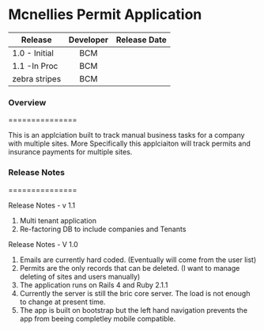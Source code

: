 # Mcnellies Permit Application


| Release       | Developer     | Release Date  |
| ------------- |:-------------:| -------------:|
| 1.0 - Initial | BCM           |               |
| 1.1 -In Proc  | BCM           |               |
| zebra stripes | BCM           |               |


### Overview 
===============

This is an applciation built to track manual business tasks for a company with multiple sites. More Specifically this applciaiton will track permits and insurance payments for multiple sites.


### Release Notes
===============

Release Notes - v 1.1
1. Multi tenant application
2. Re-factoring DB to include companies and Tenants

Release Notes - V 1.0
1. Emails are currently hard coded. (Eventually will come from the user list)
2. Permits are the only records that can be deleted. (I want to manage deleting of sites and users manually)
3. The application runs on Rails 4 and Ruby 2.1.1
4. Currently the server is still the bric core server. The load is not enough to change at present time.
5. The app is built on bootstrap but the left hand navigation prevents the app from beeing completley mobile compatible.
